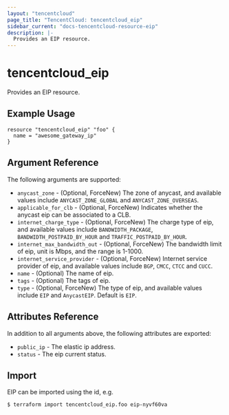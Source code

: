 ```yaml
---
layout: "tencentcloud"
page_title: "TencentCloud: tencentcloud_eip"
sidebar_current: "docs-tencentcloud-resource-eip"
description: |-
  Provides an EIP resource.
---
```


# tencentcloud_eip

Provides an EIP resource.

## Example Usage

```hcl
resource "tencentcloud_eip" "foo" {
  name = "awesome_gateway_ip"
}
```

## Argument Reference

The following arguments are supported:

* `anycast_zone` - (Optional, ForceNew) The zone of anycast, and available values include `ANYCAST_ZONE_GLOBAL` and `ANYCAST_ZONE_OVERSEAS`.
* `applicable_for_clb` - (Optional, ForceNew) Indicates whether the anycast eip can be associated to a CLB.
* `internet_charge_type` - (Optional, ForceNew) The charge type of eip, and available values include `BANDWIDTH_PACKAGE`, `BANDWIDTH_POSTPAID_BY_HOUR` and `TRAFFIC_POSTPAID_BY_HOUR`.
* `internet_max_bandwidth_out` - (Optional, ForceNew) The bandwidth limit of eip, unit is Mbps, and the range is 1-1000.
* `internet_service_provider` - (Optional, ForceNew) Internet service provider of eip, and available values include `BGP`, `CMCC`, `CTCC` and `CUCC`.
* `name` - (Optional) The name of eip.
* `tags` - (Optional) The tags of eip.
* `type` - (Optional, ForceNew) The type of eip, and available values include `EIP` and `AnycastEIP`. Default is `EIP`.

## Attributes Reference

In addition to all arguments above, the following attributes are exported:

* `public_ip` - The elastic ip address.
* `status` - The eip current status.


## Import

EIP can be imported using the id, e.g.

```
$ terraform import tencentcloud_eip.foo eip-nyvf60va
```

